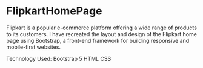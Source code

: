 # FlipkartHomePage
Flipkart is a popular e-commerce platform offering a wide range of products to its customers. I have recreated the layout and design of the Flipkart home page using Bootstrap, a front-end framework for building responsive and mobile-first websites.

Technology Used:
Bootstrap 5
HTML
CSS
